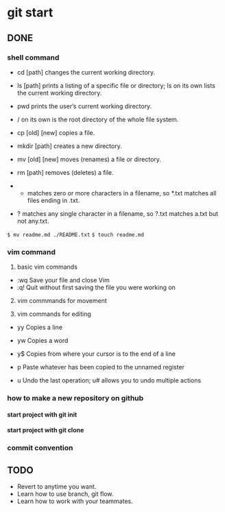 <!-- ~/Documents/dev/TIL/git/210303-git-start.md -->

# git start

## DONE

### shell command

- cd [path] changes the current working directory.

- ls [path] prints a listing of a specific file or directory; ls on its own lists the current working directory.

- pwd prints the user’s current working directory.

- / on its own is the root directory of the whole file system.

- cp [old] [new] copies a file.

- mkdir [path] creates a new directory.

- mv [old] [new] moves (renames) a file or directory.

- rm [path] removes (deletes) a file.

- * matches zero or more characters in a filename, so *.txt matches all files ending in .txt.

- ? matches any single character in a filename, so ?.txt matches a.txt but not any.txt.


`$ mv readme.md ./README.txt`
`$ touch readme.md`


### vim command

1. basic vim commands

- :wq  Save your file and close Vim
- :q!  Quit without first saving the file you were working on


2. vim commmands for movement



3. vim commands for editing

- yy  Copies a line

- yw  Copies a word

- y$  Copies from where your cursor is to the end of a line

- p  Paste whatever has been copied to the unnamed register

- u  Undo the last operation; u# allows you to undo multiple actions

### how to make a new repository on github

#### start project with git init

#### start project with git clone

### commit convention


## TODO

- Revert to anytime you want.
- Learn how to use branch, git flow.
- Learn how to work with your teammates.
